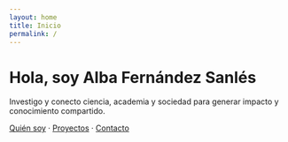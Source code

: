 ```yaml
---
layout: home
title: Inicio
permalink: /
---
```


# Hola, soy Alba Fernández Sanlés

Investigo y conecto ciencia, academia y sociedad para generar impacto y conocimiento compartido.

[Quién soy](/about/) · [Proyectos](/projects/) · [Contacto](/contact/)
